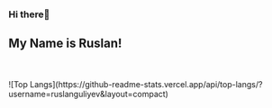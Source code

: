 ### Hi there👋
## My Name is Ruslan!

<br/>
<br/>
![Top Langs](https://github-readme-stats.vercel.app/api/top-langs/?username=ruslanguliyev&layout=compact)
